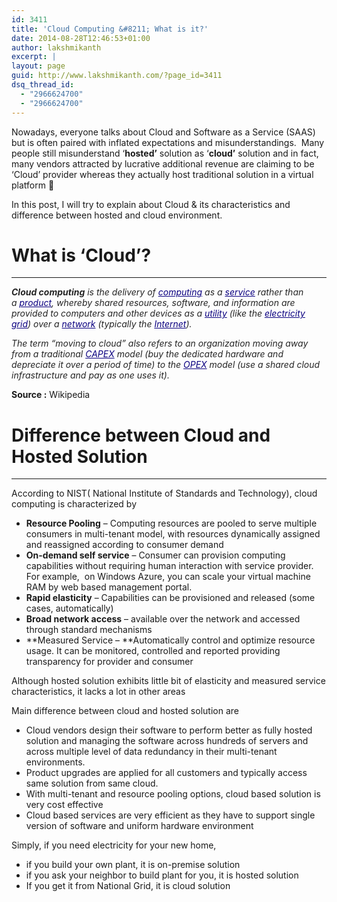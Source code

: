 ```yaml
---
id: 3411
title: 'Cloud Computing &#8211; What is it?'
date: 2014-08-28T12:46:53+01:00
author: lakshmikanth
excerpt: |
layout: page
guid: http://www.lakshmikanth.com/?page_id=3411
dsq_thread_id:
  - "2966624700"
  - "2966624700"
---
```

Nowadays, everyone talks about Cloud and Software as a Service (SAAS) but is often paired with inflated expectations and misunderstandings.  Many people still misunderstand &#8216;**hosted&#8217;** solution as &#8216;**cloud&#8217;** solution and in fact, many vendors attracted by lucrative additional revenue are claiming to be &#8216;Cloud&#8217; provider whereas they actually host traditional solution in a virtual platform 🙁

In this post, I will try to explain about Cloud & its characteristics and difference between hosted and cloud environment.

# What is &#8216;Cloud&#8217;?

* * *

_<b style="color: #252525;">Cloud computing</b><span style="color: #252525;"> is the delivery of </span><a style="color: #0b0080;" title="Computing" href="http://en.wikipedia.org/wiki/Computing">computing</a><span style="color: #252525;"> as a </span><a style="color: #0b0080;" title="Service (economics)" href="http://en.wikipedia.org/wiki/Service_(economics)">service</a><span style="color: #252525;"> rather than a </span><a style="color: #0b0080;" title="Product (business)" href="http://en.wikipedia.org/wiki/Product_(business)">product</a><span style="color: #252525;">, whereby shared resources, software, and information are provided to computers and other devices as a </span><a style="color: #0b0080;" title="Utility computing" href="http://en.wikipedia.org/wiki/Utility_computing">utility</a><span style="color: #252525;"> (like the </span><a style="color: #0b0080;" title="Electrical grid" href="http://en.wikipedia.org/wiki/Electrical_grid">electricity grid</a><span style="color: #252525;">) over a </span><a style="color: #0b0080;" title="Computer network" href="http://en.wikipedia.org/wiki/Computer_network">network</a><span style="color: #252525;"> (typically the </span><a style="color: #0b0080;" title="Internet" href="http://en.wikipedia.org/wiki/Internet">Internet</a><span style="color: #252525;">). </span>_

_<span style="color: #252525;">The term &#8220;moving to cloud&#8221; also refers to an organization moving away from a traditional </span><a style="color: #0b0080;" title="Capital expenditure" href="http://en.wikipedia.org/wiki/Capital_expenditure">CAPEX</a><span style="color: #252525;"> model (buy the dedicated hardware and depreciate it over a period of time) to the </span><a style="color: #0b0080;" title="Operating expense" href="http://en.wikipedia.org/wiki/Operating_expense">OPEX</a><span style="color: #252525;"> model (use a shared cloud infrastructure and pay as one uses it).</span>_

**Source :** Wikipedia

# Difference between Cloud and Hosted Solution

* * *

According to NIST( National Institute of Standards and Technology), cloud computing is characterized by

  * **Resource Pooling** &#8211; Computing resources are pooled to serve multiple consumers in multi-tenant model, with resources dynamically assigned and reassigned according to consumer demand
  * **On-demand self service** &#8211; Consumer can provision computing capabilities without requiring human interaction with service provider. For example,  on Windows Azure, you can scale your virtual machine RAM by web based management portal.
  * **Rapid elasticity** &#8211; Capabilities can be provisioned and released (some cases, automatically)
  * **Broad network access** &#8211; available over the network and accessed through standard mechanisms
  * **Measured Service &#8211; **Automatically control and optimize resource usage. It can be monitored, controlled and reported providing transparency for provider and consumer

Although hosted solution exhibits little bit of elasticity and measured service characteristics, it lacks a lot in other areas

Main difference between cloud and hosted solution are

  * Cloud vendors design their software to perform better as fully hosted solution and managing the software across hundreds of servers and across multiple level of data redundancy in their multi-tenant environments.
  * Product upgrades are applied for all customers and typically access same solution from same cloud.
  * With multi-tenant and resource pooling options, cloud based solution is very cost effective
  * Cloud based services are very efficient as they have to support single version of software and uniform hardware environment

Simply, if you need electricity for your new home,

  * if you build your own plant, it is on-premise solution
  * if you ask your neighbor to build plant for you, it is hosted solution
  * If you get it from National Grid, it is cloud solution